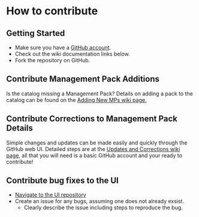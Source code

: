 # How to contribute

## Getting Started
* Make sure you have a [GitHub account](https://github.com/signup/free).
* Check out the wiki documentation links below.
* Fork the repository on GitHub.

## Contribute Management Pack Additions
Is the catalog missing a Management Pack?  Details on adding a pack to the catalog can be found on the [Adding New MPs wiki page.](https://github.com/mpcatalog/scom-community-catalog/wiki/Add-New-MPs)

## Contribute Corrections to Management Pack Details
Simple changes and updates can be made easily and quickly through the GitHub web UI.  Detailed steps are at the [Updates and Corrections wiki page](https://github.com/mpcatalog/scom-community-catalog/wiki/Updates-and-Corrections), all that you will need is a basic GitHub account and your ready to contribute!

## Contribute bug fixes to the UI
* [Navigate to the UI repository](https://github.com/mpcatalog/scom-community-catalog-ui/wiki)
* Create an issue for any bugs, assuming one does not already exsist.
  * Clearly describe the issue including steps to reproduce the bug.
